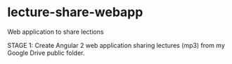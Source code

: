 # lecture-share-webapp
Web application to share lections

STAGE 1: Create Angular 2 web application sharing lectures (mp3) from my Google Drive public folder.
